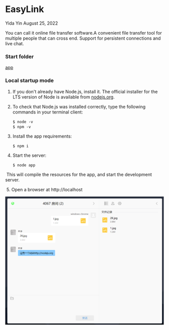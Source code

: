 # EasyLink

Yida Yin August 25, 2022

You can call it online file transfer software.A convenient file transfer tool for multiple people that can cross end. Support for persistent connections and live chat.

### Start folder

[app](./app)

### Local startup mode

1. If you don't already have Node.js, install it. The official installer for the LTS version of Node is available from [nodejs.org](https://nodejs.org/).

2. To check that Node.js was installed correctly, type the following commands in your terminal client:

   ```
   $ node -v
   $ npm -v
   ```

3. Install the app requirements:

   ```
   $ npm i
   ```
4. Start the server:

   ```
   $ node app
   ```

​		This will compile the resources for the app, and start the development server.

​	5. Open a browser at http://localhost

![](.\resource\17700510357229.png)

